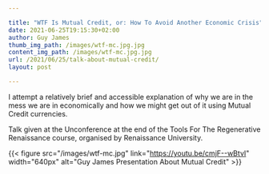 ```yaml
---

title: "WTF Is Mutual Credit, or: How To Avoid Another Economic Crisis"
date: 2021-06-25T19:15:30+02:00
author: Guy James
thumb_img_path: /images/wtf-mc.jpg.jpg
content_img_path: /images/wtf-mc.jpg.jpg
url: /2021/06/25/talk-about-mutual-credit/
layout: post

---
```


I attempt a relatively brief and accessible explanation of why we are in the mess we are in economically and how we might get out of it using Mutual Credit currencies.

Talk given at the Unconference at the end of the Tools For The Regenerative Renaissance course, organised by Renaissance University.

{{< figure src="/images/wtf-mc.jpg" link="https://youtu.be/cmjF--wBtvI" width="640px" alt="Guy James Presentation About Mutual Credit" >}}
